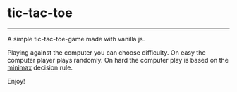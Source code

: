 # tic-tac-toe

***

A simple tic-tac-toe-game made with vanilla js.

Playing against the computer you can choose difficulty. 
On easy the computer player plays randomly. On hard the computer play is based on the [minimax](https://en.wikipedia.org/wiki/Minimax) decision rule.

Enjoy!